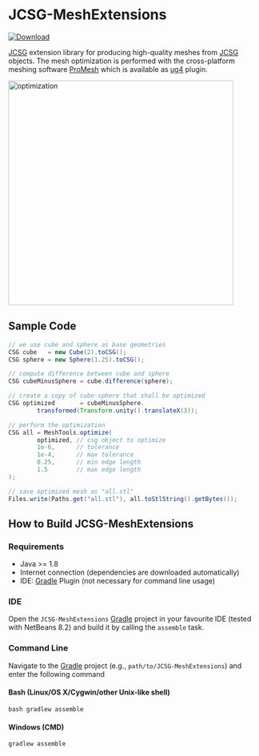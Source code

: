 # JCSG-MeshExtensions
[ ![Download](https://api.bintray.com/packages/miho/JCSG/JCSG-MeshExtensions/images/download.svg) ](https://bintray.com/miho/JCSG/JCSG-MeshExtensions/_latestVersion)

[JCSG](https://github.com/miho/JCSG) extension library for producing high-quality meshes from [JCSG](https://github.com/miho/JCSG) objects. The mesh optimization is performed with the cross-platform meshing software [ProMesh](http://promesh3d.com/) which is available as [ug4](https://github.com/UG4/ugcore) plugin.

<img src="https://raw.githubusercontent.com/miho/JCSG-MeshExtensions/master/res/img/optimize.jpg" alt="optimization" width="450">

## Sample Code
```java
// we use cube and sphere as base geometries
CSG cube   = new Cube(2).toCSG();
CSG sphere = new Sphere(1.25).toCSG();

// compute difference between cube and sphere
CSG cubeMinusSphere = cube.difference(sphere);

// create a copy of cube-sphere that shall be optimized
CSG optimized       = cubeMinusSphere.
        transformed(Transform.unity().translateX(3));

// perform the optimization
CSG all = MeshTools.optimize(
        optimized, // csg object to optimize
        1e-6,      // tolerance
        1e-4,      // max tolerance
        0.25,      // min edge length
        1.5        // max edge length
);

// save optimized mesh as "all.stl"
Files.write(Paths.get("all.stl"), all.toStlString().getBytes());
```

## How to Build JCSG-MeshExtensions

### Requirements

- Java >= 1.8
- Internet connection (dependencies are downloaded automatically)
- IDE: [Gradle](http://www.gradle.org/) Plugin (not necessary for command line usage)

### IDE

Open the `JCSG-MeshExtensions` [Gradle](http://www.gradle.org/) project in your favourite IDE (tested with NetBeans 8.2) and build it
by calling the `assemble` task.

### Command Line

Navigate to the [Gradle](http://www.gradle.org/) project (e.g., `path/to/JCSG-MeshExtensions`) and enter the following command

#### Bash (Linux/OS X/Cygwin/other Unix-like shell)

    bash gradlew assemble
    
#### Windows (CMD)

    gradlew assemble
